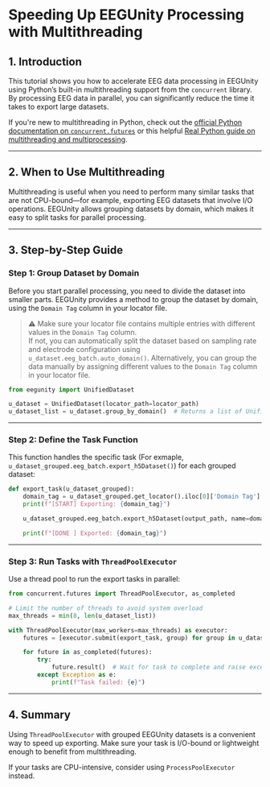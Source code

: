 # Speeding Up EEGUnity Processing with Multithreading

## 1. Introduction

This tutorial shows you how to accelerate EEG data processing in EEGUnity using Python’s built-in multithreading support from the `concurrent` library. By processing EEG data in parallel, you can significantly reduce the time it takes to export large datasets.

If you're new to multithreading in Python, check out the [official Python documentation on `concurrent.futures`](https://docs.python.org/3/library/concurrent.futures.html) or this helpful [Real Python guide on multithreading and multiprocessing](https://realpython.com/python-concurrency/).

---

## 2. When to Use Multithreading

Multithreading is useful when you need to perform many similar tasks that are not CPU-bound—for example, exporting EEG datasets that involve I/O operations. EEGUnity allows grouping datasets by domain, which makes it easy to split tasks for parallel processing.

---

## 3. Step-by-Step Guide

### Step 1: Group Dataset by Domain

Before you start parallel processing, you need to divide the dataset into smaller parts. EEGUnity provides a method to group the dataset by domain, using the `Domain Tag` column in your locator file.

> ⚠️ Make sure your locator file contains multiple entries with different values in the `Domain Tag` column.  
> If not, you can automatically split the dataset based on sampling rate and electrode configuration using `u_dataset.eeg_batch.auto_domain()`.
> Alternatively, you can group the data manually by assigning different values to the `Domain Tag` column in your locator file.
```python
from eegunity import UnifiedDataset

u_dataset = UnifiedDataset(locator_path=locator_path)
u_dataset_list = u_dataset.group_by_domain()  # Returns a list of UnifiedDataset instances
```

---

### Step 2: Define the Task Function

This function handles the specific task (For exmaple, `u_dataset_grouped.eeg_batch.export_h5Dataset()`) for each grouped dataset:

```python
def export_task(u_dataset_grouped):
    domain_tag = u_dataset_grouped.get_locator().iloc[0]['Domain Tag']
    print(f"[START] Exporting: {domain_tag}")

    u_dataset_grouped.eeg_batch.export_h5Dataset(output_path, name=domain_tag)

    print(f"[DONE ] Exported: {domain_tag}")
```

---

### Step 3: Run Tasks with `ThreadPoolExecutor`

Use a thread pool to run the export tasks in parallel:

```python
from concurrent.futures import ThreadPoolExecutor, as_completed

# Limit the number of threads to avoid system overload
max_threads = min(8, len(u_dataset_list))

with ThreadPoolExecutor(max_workers=max_threads) as executor:
    futures = [executor.submit(export_task, group) for group in u_dataset_list]

    for future in as_completed(futures):
        try:
            future.result()  # Wait for task to complete and raise exceptions if any
        except Exception as e:
            print(f"Task failed: {e}")
```

---

## 4. Summary

Using `ThreadPoolExecutor` with grouped EEGUnity datasets is a convenient way to speed up exporting. Make sure your task is I/O-bound or lightweight enough to benefit from multithreading.

If your tasks are CPU-intensive, consider using `ProcessPoolExecutor` instead.
